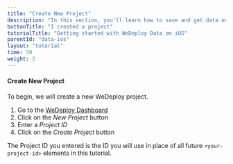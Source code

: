 ```yaml
---
title: "Create New Project"
description: "In this section, you'll learn how to save and get data on iOS using the WeDeploy Swift API Client."
buttonTitle: "I created a project"
tutorialTitle: "Getting started with WeDeploy Data on iOS"
parentId: "data-ios"
layout: "tutorial"
time: 30
weight: 2
---
```


#### Create New Project

To begin, we will create a new WeDeploy project.

1. Go to the <a href="http://dashboard.wedeploy.com" target="_blank">WeDeploy Dashboard</a>
2. Click on the _New Project_ button
3. Enter a _Project ID_
4. Click on the _Create Project_ button

The Project ID you entered is the ID you will use in place of all future `<your-project-id>` elements in this tutorial.
